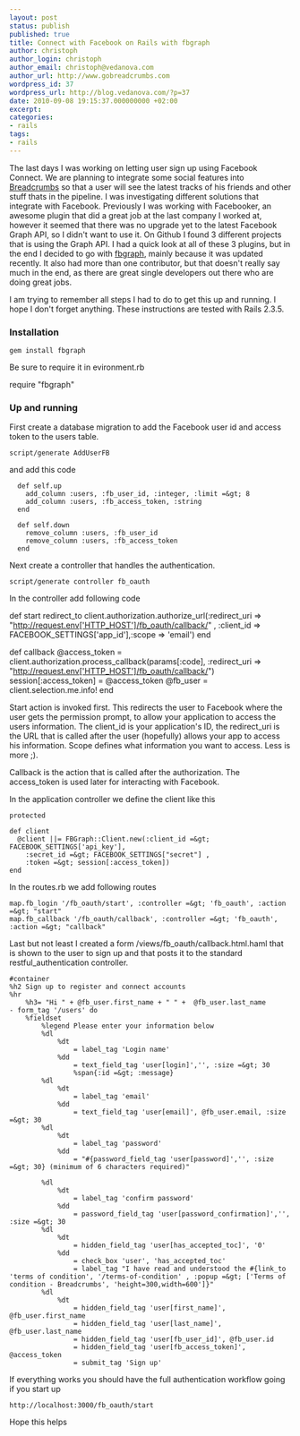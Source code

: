 ```yaml
---
layout: post
status: publish
published: true
title: Connect with Facebook on Rails with fbgraph
author: christoph
author_login: christoph
author_email: christoph@vedanova.com
author_url: http://www.gobreadcrumbs.com
wordpress_id: 37
wordpress_url: http://blog.vedanova.com/?p=37
date: 2010-09-08 19:15:37.000000000 +02:00
excerpt:
categories:
- rails
tags:
- rails
---
```

The last days I was working on letting user sign up using Facebook Connect. We are planning to integrate some social features into <a href="http://www.gobreadcrumbs.com" target="_blank">Breadcrumbs</a> so that a user will see the latest tracks of his friends and other stuff thats in the pipeline. I was investigating different solutions that integrate with Facebook. Previously I was working with Facebooker, an awesome plugin that did a great job at the last company I worked at, however it seemed that there was no upgrade yet to the latest Facebook Graph API, so I didn't want to use it. On Github I found 3 different projects that is using the Graph API. I had a quick look at all of these 3 plugins, but in the end I decided to go with <a href="http://github.com/nsanta/fbgraph" target="_blank">fbgraph</a>, mainly because it was updated recently. It also had more than one contributor, but that doesn't really say much in the end, as there are great single developers out there who are doing great jobs.

I am trying to remember all steps I had to do to get this up and running. I hope I don't forget anything. These instructions are tested with Rails 2.3.5.
<h3>Installation</h3>

    gem install fbgraph

Be sure to require it in evironment.rb

   require "fbgraph"

<h3>Up and running</h3>

First create a database migration to add the Facebook user id and access token to the users table.

    script/generate AddUserFB

and add this code

      def self.up
        add_column :users, :fb_user_id, :integer, :limit =&gt; 8
        add_column :users, :fb_access_token, :string
      end

      def self.down
        remove_column :users, :fb_user_id
        remove_column :users, :fb_access_token
      end


Next create a controller that handles the authentication.

    script/generate controller fb_oauth


In the controller add following code

  def start
   redirect_to client.authorization.authorize_url(:redirect_uri => "http://request.env['HTTP_HOST']/fb_oauth/callback/" ,
      :client_id => FACEBOOK_SETTINGS['app_id'],:scope => 'email')
  end

  def callback
    @access_token = client.authorization.process_callback(params[:code], :redirect_uri =&gt; "http://request.env['HTTP_HOST']/fb_oauth/callback/")
    session[:access_token] = @access_token
    @fb_user = client.selection.me.info!
  end

Start action is invoked first. This redirects the user to Facebook where the user gets the permission prompt, to allow your application to access the users information. The client_id is your application's ID, the redirect_uri is the URL that is called after the user (hopefully) allows your app to access his information. Scope defines what information you want to access. Less is more ;).

Callback is the action that is called after the authorization. The access_token is used later for interacting with Facebook.

In the application controller we define the client like this

    protected

    def client
      @client ||= FBGraph::Client.new(:client_id =&gt; FACEBOOK_SETTINGS['api_key'],
        :secret_id =&gt; FACEBOOK_SETTINGS["secret"] ,
        :token =&gt; session[:access_token])
    end

In the routes.rb we add following routes

    map.fb_login '/fb_oauth/start', :controller =&gt; 'fb_oauth', :action =&gt; "start"
    map.fb_callback '/fb_oauth/callback', :controller =&gt; 'fb_oauth', :action =&gt; "callback"

Last but not least I created a form /views/fb_oauth/callback.html.haml that is shown to the user to sign up and that posts it to the standard restful_authentication controller.

    #container
    %h2 Sign up to register and connect accounts
    %hr
        %h3= "Hi " + @fb_user.first_name + " " +  @fb_user.last_name
    - form_tag '/users' do
        %fieldset
            %legend Please enter your information below
            %dl
                %dt
                    = label_tag 'Login name'
                %dd
                    = text_field_tag 'user[login]','', :size =&gt; 30
                    %span{:id =&gt; :message}
            %dl
                %dt
                    = label_tag 'email'
                %dd
                    = text_field_tag 'user[email]', @fb_user.email, :size =&gt; 30
            %dl
                %dt
                    = label_tag 'password'
                %dd
                    = "#{password_field_tag 'user[password]','', :size =&gt; 30} (minimum of 6 characters required)"

            %dl
                %dt
                    = label_tag 'confirm password'
                %dd
                    = password_field_tag 'user[password_confirmation]','', :size =&gt; 30
            %dl
                %dt
                    = hidden_field_tag 'user[has_accepted_toc]', '0'
                %dd
                    = check_box 'user', 'has_accepted_toc'
                    = label_tag "I have read and understood the #{link_to  'terms of condition', '/terms-of-condition' , :popup =&gt; ['Terms of condition - Breadcrumbs', 'height=300,width=600']}"
            %dl
                %dt
                    = hidden_field_tag 'user[first_name]', @fb_user.first_name
                    = hidden_field_tag 'user[last_name]', @fb_user.last_name
                    = hidden_field_tag 'user[fb_user_id]', @fb_user.id
                    = hidden_field_tag 'user[fb_access_token]', @access_token
                    = submit_tag 'Sign up'

If everything works you should have the full authentication workflow going if you start up

    http://localhost:3000/fb_oauth/start

Hope this helps
